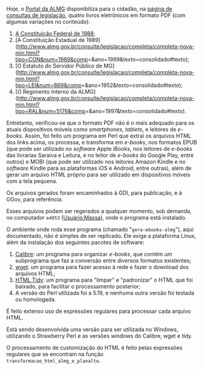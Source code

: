 Hoje, o [Portal da ALMG](http://www.almg.gov.br/) disponibiliza para o
cidadão, na [página de consultas de
legislação](http://www.almg.gov.br/consulte/legislacao/index.html),
quatro livros eletrônicos em formato PDF (com algumas variações no
conteúdo):

1.  [A Constituição Federal de 1988](http://www.planalto.gov.br/ccivil_03/constituicao/ConstituicaoCompilado.htm);
2.  [A Constituição Estadual de 1989](<http://www.almg.gov.br/consulte/legislacao/completa/completa-nova-min.html?tipo=CON&num=1989&comp>=&ano=1989&texto=consolidado\#texto);
3.  [O Estatuto do Servidor Público de MG](<http://www.almg.gov.br/consulte/legislacao/completa/completa-nova-min.html?tipo=LEI&num=869&comp>=&ano=1952&texto=consolidado\#texto);
4.  [O Regimento Interno da ALMG](<http://www.almg.gov.br/consulte/legislacao/completa/completa-nova-min.html?tipo=RAL&num=5176&comp>=&ano=1997&texto=consolidado\#texto).

Entretanto, verificou-se que o formato PDF não é o mais adequado para os
atuais dispositivos móveis como *smartphones*, *tablets*, e leitores de
*e-books*. Assim, foi feito um programa em Perl que extrai os arquivos
HTML dos links acima, os processa, e transforma em *e-books*, nos
formatos EPUB (que pode ser utilizado no *software* Apple iBooks, nos
leitores de *e-books* das livrarias Saraiva e Leitura, e no leitor de
*e-books* do Google Play, entre outros) e MOBI (que pode ser utilizado
nos leitores Amazon Kindle e no *software* Kindle para as plataformas
iOS e Android, entre outras), além de gerar um arquivo HTML próprio para
ser utilizado em dispositivos móveis com a tela pequena.

Os arquivos gerados foram encaminhados à GDI, para publicação, e à GGov,
para referência.

Esses arquivos podem ser regerados a qualquer momento, sob demanda, no
computador `e4953` ([Usuário:Massa](Usuário:Massa "wikilink")), onde o
programa está instalado.

O ambiente onde roda esse programa (chamado "`gera-ebooks-almg`"), aqui
documentado, não é simples de ser replicado. Ele exige a plataforma
Linux, além da instalação dos seguintes pacotes de software:

1.  [Calibre](http://calibre-ebook.com/): um programa para organizar
    *e-books*, que contém um subprograma que faz a conversão entre
    diversos formatos existentes;
2.  [wget](http://www.gnu.org/software/wget/): um programa para fazer
    acesso à rede e fazer o download dos arquivos HTML;
3.  [HTML Tidy](http://tidy.sourceforge.net/): um programa para "limpar"
    e "padronizar" o HTML que foi baixado, para facilitar o
    processamento posterior;
4.  A versão do Perl utilizada foi a 5.19, e nenhuma outra versão foi
    testada ou homologada.

É feito extenso uso de expressões regulares para processar cada arquivo
HTML.

Está sendo desenvolvida uma versão para ser utilizada no Windows,
utilizando o Strawberry Perl e as versões windows do Calibre, wget e
tidy.

O processamento de customização do HTML é feito pelas expressões
regulares que se encontram na função
`transformacao_html_almg_e_planalto`.

